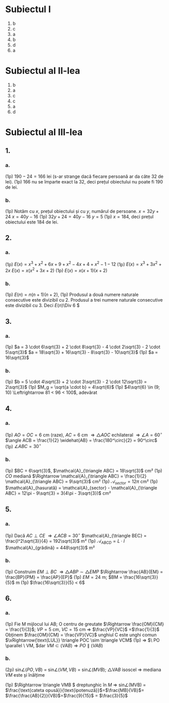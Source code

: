 # Subiectul I

1. b
2. c
3. a
4. b
5. d
6. a

# Subiectul al II-lea

1. b
2. a
3. c
4. c
5. a
6. d

# Subiectul al III-lea

## 1.

### a.

(1p) $190 - 24 = 166$ lei (s-ar strange dacă fiecare persoană ar da câte 32 de lei).
(1p) 166 nu se împarte exact la 32, deci prețul obiectului nu poate fi 190 de lei.

### b.

(1p) Notăm cu $x$, prețul obiectului și cu $y$, numărul de persoane.
$x = 32y + 24$
$x = 40y - 16$
(1p) $32y + 24 = 40y - 16$
$y = 5$
(1p) $x = 184$, deci prețul obiectului este 184 de lei.

## 2.

### a.

(1p) $E(x) = x^3 + x^2 + 6x + 9 + x^2 - 4x + 4 + x^2 - 1 - 12$
(1p) $E(x) = x^3 + 3x^2 + 2x$
$E(x) = x(x^2 + 3x + 2)$
(1p) $E(x) = x(x + 1)(x + 2)$

### b.

(1p) $E(n) = n(n + 1)(n + 2)$,
(1p) Produsul a două numere naturale consecutive este divizibil cu 2.
Produsul a trei numere naturale consecutive este divizibil cu 3.
Deci $E(n)$\Div 6 $

## 3.

### a.

(1p) $a = 3 \cdot 6\sqrt{3} + 2 \cdot 8\sqrt{3} - 4 \cdot 2\sqrt{3} - 2 \cdot 5\sqrt{3}$
$a = 18\sqrt{3} + 16\sqrt{3} - 8\sqrt{3} - 10\sqrt{3}$
(1p) $a = 16\sqrt{3}$

### b.

(1p) $b = 5 \cdot 4\sqrt{3} + 2 \cdot 3\sqrt{3} - 2 \cdot 12\sqrt{3} = 2\sqrt{3}$
(1p) $M_g = \sqrt{a \cdot b} = 4\sqrt{6}$
(1p) $4\sqrt{6} \in (9; 10) \Leftrightarrow 81 < 96 < 100$, adevărat

## 4.

### a.

(1p) $AO = OC = 6$ cm (raze), $AC = 6$ cm $\Rightarrow \triangle AOC$ echilateral $\Rightarrow \angle A = 60^\circ$
$\angle ACB = \frac{1}{2} \widehat{AB} = \frac{180^\circ}{2} = 90^\circ$
(1p) $\angle ABC = 30^\circ$

### b.

(1p) $BC = 6\sqrt{3}$, $\mathcal{A}_{\triangle ABC} = 18\sqrt{3}$ cm²
(1p) $CO$ mediană $\Rightarrow \mathcal{A}_{\triangle ABC} = \frac{1}{2} \mathcal{A}_{\triangle ABC} = 9\sqrt{3}$ cm²
(1p) $\mathcal{A}_{sector} = 12\pi$ cm²
(1p) $\mathcal{A}_{hasurată} = \mathcal{A}_{sector} - \mathcal{A}_{\triangle ABC} = 12\pi - 9\sqrt{3} = 3(4\pi - 3\sqrt{3})$ cm²

## 5.

### a.

(1p) Dacă $AC \perp CE$ $\Rightarrow \angle ACB = 30^\circ$
$\mathcal{A}_{\triangle BEC} = \frac{l^2\sqrt{3}}{4} = 192\sqrt{3}$ m²
(1p) $\mathcal{A}_{ABCD} = L \cdot l$
$\mathcal{A}_{grădină} = 448\sqrt{3}$ m²

### b.

(1p) Construim $EM \perp BC$ $\Rightarrow \triangle ABP \sim \triangle EMP$ $\Rightarrow \frac{AB}{EM} = \frac{BP}{PM} = \frac{AP}{EP}$
(1p) $EM = 24$ m; $BM = \frac{16\sqrt{3}}{5}$ m
(1p) $\frac{16\sqrt{3}}{5} < 6$

## 6.

### a.

(1p) Fie M mijlocul lui AB; O centru de greutate $\Rightarrow \frac{OM}{CM} = \frac{1}{3}$; $VP = 5$ cm, $VC = 15$ cm
$\Rightarrow$ $\frac{VP}{VC}$ =$\frac{1}{3}$
Obținem $\frac{OM}{CM} = \frac{VP}{VC}$ unghiul C este unghi comun $\xRightarrow{\text{LUL}} \triangle  POC \sim \triangle VCM$
(1p) $\Rightarrow$ $\ PO \parallel \ VM,   $dar $VM \subset (VAB) \Rightarrow PO \parallel (VAB)$

### b.

(2p) sin$\angle(PO, VB)$ = sin$\angle(VM, VB)$ = sin$\angle(MVB)$; $\triangle VAB$ isoscel $\Rightarrow$ mediana $VM$ este și înălțime

(1p) $\Rightarrow \triangle VMB $ dreptunghic în $M$ $\Rightarrow$ sin$\angle$(MVB) = $\frac{\text{cateta opusă}}{\text{ipotenuză}}$=$\frac{MB}{VB}$= $\frac{\frac{AB}{2}}{VB}$=$\frac{9}{15}$ = $\frac{3}{5}$
